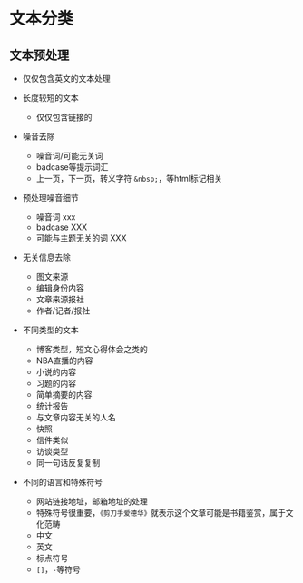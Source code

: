 # 文本分类

## 文本预处理

- 仅仅包含英文的文本处理

- 长度较短的文本
    - 仅仅包含链接的

- 噪音去除
    - 噪音词/可能无关词
    - badcase等提示词汇
    - 上一页，下一页，转义字符 `&nbsp;`，等html标记相关

- 预处理噪音细节    
    - 噪音词 xxx
    - badcase XXX
    - 可能与主题无关的词 XXX

- 无关信息去除
    - 图文来源
    - 编辑身份内容
    - 文章来源报社
    - 作者/记者/报社
    
- 不同类型的文本
    - 博客类型，短文心得体会之类的
    - NBA直播的内容
    - 小说的内容
    - 习题的内容
    - 简单摘要的内容
    - 统计报告
    - 与文章内容无关的人名
    - 快照
    - 信件类似
    - 访谈类型
    - 同一句话反复复制
    
- 不同的语言和特殊符号
    - 网站链接地址，邮箱地址的处理
    - 特殊符号很重要，`《剪刀手爱德华》`就表示这个文章可能是书籍鉴赏，属于文化范畴
    - 中文
    - 英文
    - 标点符号
    - `[]`，`-`等符号